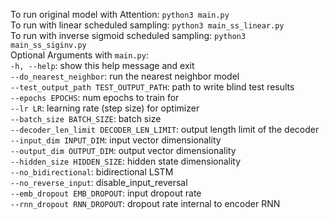 To run original model with Attention: `python3 main.py` <br/>
To run with linear scheduled sampling: `python3 main_ss_linear.py` <br/>
To run with inverse sigmoid scheduled sampling: `python3 main_ss_siginv.py` <br/>
Optional Arguments with `main.py`: <br/>
  `-h, --help`: show this help message and exit <br/>
  `--do_nearest_neighbor`:
                        run the nearest neighbor model <br/>
  `--test_output_path TEST_OUTPUT_PATH`:
                        path to write blind test results <br/>
  `--epochs EPOCHS`:       num epochs to train for <br/>
  `--lr LR`:
                        learning rate (step size) for optimizer <br/>
  `--batch_size BATCH_SIZE`:
                        batch size <br/>
  `--decoder_len_limit DECODER_LEN_LIMIT`:
                        output length limit of the decoder <br/>
  `--input_dim INPUT_DIM`:
                        input vector dimensionality <br/>
  `--output_dim OUTPUT_DIM`:
                        output vector dimensionality <br/>
  `--hidden_size HIDDEN_SIZE`:
                        hidden state dimensionality <br/>
  `--no_bidirectional`:    bidirectional LSTM <br/>
  `--no_reverse_input`:    disable_input_reversal <br/>
  `--emb_dropout EMB_DROPOUT`:
                        input dropout rate <br/>
  `--rnn_dropout RNN_DROPOUT`:
                        dropout rate internal to encoder RNN <br/>
